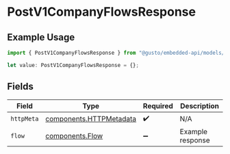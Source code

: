 # PostV1CompanyFlowsResponse

## Example Usage

```typescript
import { PostV1CompanyFlowsResponse } from "@gusto/embedded-api/models/operations/postv1companyflows.js";

let value: PostV1CompanyFlowsResponse = {};
```

## Fields

| Field                                                              | Type                                                               | Required                                                           | Description                                                        |
| ------------------------------------------------------------------ | ------------------------------------------------------------------ | ------------------------------------------------------------------ | ------------------------------------------------------------------ |
| `httpMeta`                                                         | [components.HTTPMetadata](../../models/components/httpmetadata.md) | :heavy_check_mark:                                                 | N/A                                                                |
| `flow`                                                             | [components.Flow](../../models/components/flow.md)                 | :heavy_minus_sign:                                                 | Example response                                                   |
